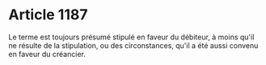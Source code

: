 # Article 1187

Le terme est toujours présumé stipulé en faveur du débiteur, à moins qu'il ne résulte de la stipulation, ou des circonstances, qu'il a été aussi convenu en faveur du créancier.

